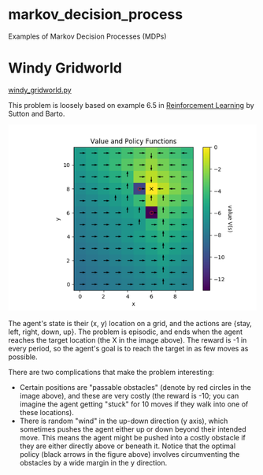# markov_decision_process

Examples of Markov Decision Processes (MDPs)

# Windy Gridworld

[windy_gridworld.py](windy_gridworld.py)

This problem is loosely based on example 6.5 in
[Reinforcement Learning](https://web.stanford.edu/class/psych209/Readings/SuttonBartoIPRLBook2ndEd.pdf)
by Sutton and Barto.

![Value and Policy Functions](python/plots/value_and_policy_functions_solved_by_policy_iteration.png)

The agent's state is their (x, y) location on a grid,
and the actions are {stay, left, right, down, up}.
The problem is episodic, and ends when the agent reaches
the target location (the X in the image above). The reward
is -1 in every period, so the agent's goal is to reach the
target in as few moves as possible.

There are two complications that make the problem interesting:

* Certain positions are "passable obstacles" (denote by
red circles in the image above), and these are very costly (the
reward is -10; you can imagine the agent getting "stuck" for
10 moves if they walk into one of these locations).
* There is random "wind" in the up-down direction (y axis),
which sometimes pushes the agent either up or down beyond their
intended move. This means the agent might be pushed into a
costly obstacle if they are either directly above or beneath it.
Notice that the optimal policy (black arrows in the figure above)
involves circumventing the obstacles by a wide margin in the
y direction.
